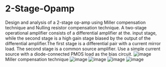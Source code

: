 # 2-Stage-Opamp
Design and analysis of a 2-stage op-amp using Miller compensation technique and Nulling resistor compensation technique. 
 A two-stage operational amplifier consists of a differential amplifier at the. input stage, while the second stage is a high gain stage biased by the output of the differential amplifier.The first stage is a differential pair with a current mirror load. The second stage is a common source amplifier. Use a simple current source with a diode-connected PMOS load as the bias circuit.
![image](https://github.com/n-ritika/2-Stage-Opamp/assets/143349279/77d44dde-e1c1-4a5c-87fa-681c00808b0c)
 Miller compensation technique
![image](https://github.com/n-ritika/2-Stage-Opamp/assets/143349279/6163411d-48f2-443a-99ef-8678dd7f65be)
![image](https://github.com/n-ritika/2-Stage-Opamp/assets/143349279/d7e3efcd-d4c8-4211-9ae0-8ad7c08ef98e)
![image](https://github.com/n-ritika/2-Stage-Opamp/assets/143349279/9dec19dd-71dd-4c43-ad13-7dd479839ce4)
![image](https://github.com/n-ritika/2-Stage-Opamp/assets/143349279/b7a19539-f24a-404e-9939-7fde7a577830)

